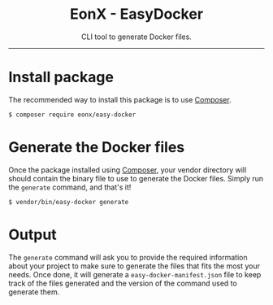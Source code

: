 <div align="center">
    <h1>EonX - EasyDocker</h1>
    <p>CLI tool to generate Docker files.</p>
</div>

---

# Install package

The recommended way to install this package is to use [Composer][1].

```bash
$ composer require eonx/easy-docker
```

# Generate the Docker files

Once the package installed using [Composer][1], your vendor directory will should contain the binary file to use
to generate the Docker files. Simply run the `generate` command, and that's it!

```bash
$ vendor/bin/easy-docker generate
```

# Output

The `generate` command will ask you to provide the required information about your project to make sure to generate
the files that fits the most your needs. Once done, it will generate a `easy-docker-manifest.json` file to keep track
of the files generated and the version of the command used to generate them.

[1]: https://getcomposer.org/

